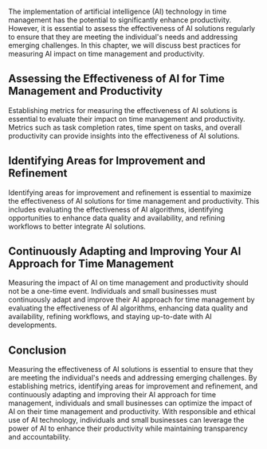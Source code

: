

The implementation of artificial intelligence (AI) technology in time management has the potential to significantly enhance productivity. However, it is essential to assess the effectiveness of AI solutions regularly to ensure that they are meeting the individual's needs and addressing emerging challenges. In this chapter, we will discuss best practices for measuring AI impact on time management and productivity.

Assessing the Effectiveness of AI for Time Management and Productivity
----------------------------------------------------------------------

Establishing metrics for measuring the effectiveness of AI solutions is essential to evaluate their impact on time management and productivity. Metrics such as task completion rates, time spent on tasks, and overall productivity can provide insights into the effectiveness of AI solutions.

Identifying Areas for Improvement and Refinement
------------------------------------------------

Identifying areas for improvement and refinement is essential to maximize the effectiveness of AI solutions for time management and productivity. This includes evaluating the effectiveness of AI algorithms, identifying opportunities to enhance data quality and availability, and refining workflows to better integrate AI solutions.

Continuously Adapting and Improving Your AI Approach for Time Management
------------------------------------------------------------------------

Measuring the impact of AI on time management and productivity should not be a one-time event. Individuals and small businesses must continuously adapt and improve their AI approach for time management by evaluating the effectiveness of AI algorithms, enhancing data quality and availability, refining workflows, and staying up-to-date with AI developments.

Conclusion
----------

Measuring the effectiveness of AI solutions is essential to ensure that they are meeting the individual's needs and addressing emerging challenges. By establishing metrics, identifying areas for improvement and refinement, and continuously adapting and improving their AI approach for time management, individuals and small businesses can optimize the impact of AI on their time management and productivity. With responsible and ethical use of AI technology, individuals and small businesses can leverage the power of AI to enhance their productivity while maintaining transparency and accountability.
